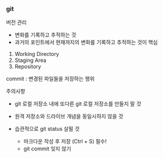 
### git

버전 관리
- 변화를 기록하고 추적하는 것
- 과거의 포인트에서 현재까지의 변화를 기록하고 추적하는 것이 핵심

1. Working Directory
2. Staging Area
3. Repository

commit
: 변경된 파일들을 저장하는 행위


주의사항
- git 로컬 저장소 내에 또다른 git 로컬 저장소를 만들지 말 것
- 원격 저장소와 드라이브 개념을 동일시하지 않을 것
- 습관적으로 git status 살필 것
  
  - 마크다운 작성 후 저장 (Ctrl + S) 필수!
  - git commit 잊지 않기